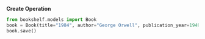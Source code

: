 **Create Operation**

```python
from bookshelf.models import Book
book = Book(title="1984", author="George Orwell", publication_year=1949)
book.save()
